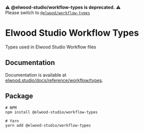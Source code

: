 :warning: **@elwood-studio/workflow-types is deprecated.** :warning:<br/>
Please switch to [`@elwood/workflow-types`](https://www.npmjs.com/package/@elwood/workflow-types)

# Elwood Studio Workflow Types

Types used in Elwood Studio Workflow files

## Documentation

Documentation is available at [elwood.studio/docs/reference/workflow/types](https://elwood.studio/docs/reference/workflow/types).

## Package

```
# NPM
npm install @elwood-studio/workflow-types

# Yarn
yarn add @elwood-studio/workflow-types
```
